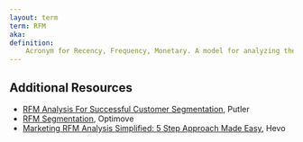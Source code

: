 ```yaml
---
layout: term
term: RFM
aka:
definition:
    Acronym for Recency, Frequency, Monetary. A model for analyzing the value of customers based on the recency of their last purchase, how frequently they purchase, and how much money they spend. Good for identifying your best customers.
--- 
```


## Additional Resources

- [RFM Analysis For Successful Customer Segmentation](https://www.putler.com/rfm-analysis/), Putler
- [RFM Segmentation](https://www.optimove.com/resources/learning-center/rfm-segmentation), Optimove
- [Marketing RFM Analysis Simplified: 5 Step Approach Made Easy](https://hevodata.com/learn/marketing-rfm-analysis/), Hevo